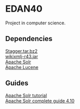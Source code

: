 EDAN40
======

Project in computer science.

## Dependencies

[Stagger.tar.bz2](http://mumin.ling.su.se/projects/stagger/snapshot.tar.bz2)  
[wikixmlj-r43.jar](https://wikixmlj.googlecode.com/files/wikixmlj-r43.jar)  
[Apache Solr](http://lucene.apache.org/solr/mirrors-solr-latest-redir.html?)  
[Apache Lucene](http://apache.mirrors.spacedump.net/lucene/java/4.10.2)

## Guides

[Apache Solr tutorial](http://lucene.apache.org/solr/4_10_2/tutorial.html)  
[Apache Solr complete guide 4.10](http://archive.apache.org/dist/lucene/solr/ref-guide/apache-solr-ref-guide-4.10.pdf)
